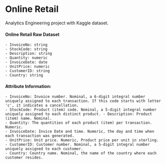 # Online Retail
Analytics Engineering project with Kaggle dataset.

#### Online Retail Raw Dataset
    - InvoiceNo: string 
    - StockCode: string 
    - Description: string
    - Quantity: numeric
    - InvoiceDate: date
    - UnitPrice: numeric
    - CustomerID: string
    - Country: string

#### Attribute Information:
    - InvoiceNo: Invoice number. Nominal, a 6-digit integral number uniquely assigned to each transaction. If this code starts with letter 'c', it indicates a cancellation. 
    - StockCode: Product (item) code. Nominal, a 5-digit integral number uniquely assigned to each distinct product. - Description: Product (item) name. Nominal. 
    - Quantity: The quantities of each product (item) per transaction. Numeric. 
    - InvoiceDate: Invice Date and time. Numeric, the day and time when each transaction was generated. 
    - UnitPrice: Unit price. Numeric, Product price per unit in sterling. 
    - CustomerID: Customer number. Nominal, a 5-digit integral number uniquely assigned to each customer. 
    - Country: Country name. Nominal, the name of the country where each customer resides.
